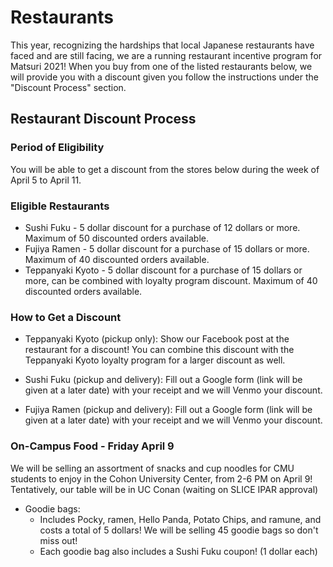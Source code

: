
# Restaurants

This year, recognizing the hardships that local Japanese restaurants have faced and are still facing, we are a running restaurant incentive program for Matsuri 2021! When you buy from one of the listed restaurants below, we will provide you with a discount given you follow the instructions under the "Discount Process" section.

## Restaurant Discount Process

### Period of Eligibility
You will be able to get a discount from the stores below during the week of April 5 to April 11.


### Eligible Restaurants
- Sushi Fuku - 5 dollar discount for a purchase of 12 dollars or more. Maximum of 50 discounted orders available.
- Fujiya Ramen - 5 dollar discount for a purchase of 15 dollars or more. Maximum of 40 discounted orders available.
- Teppanyaki Kyoto - 5 dollar discount for a purchase of 15 dollars or more, can be combined with loyalty program discount. Maximum of 40 discounted orders available.

### How to Get a Discount

- Teppanyaki Kyoto (pickup only): Show our Facebook post at the restaurant for a discount! You can combine this discount with the Teppanyaki Kyoto loyalty program for a larger discount as well.

- Sushi Fuku (pickup and delivery): Fill out a Google form (link will be given at a later date) with your receipt and we will Venmo 
  your discount.
- Fujiya Ramen (pickup and delivery): Fill out a Google form (link will be given at a later date) with your receipt and we will Venmo 
  your discount.

### On-Campus Food - Friday April 9
We will be selling an assortment of snacks and cup noodles for CMU students to enjoy in the Cohon University Center, from 2-6 PM on April 9! Tentatively, our table will be in UC Conan (waiting on SLICE IPAR approval)
- Goodie bags:
    - Includes Pocky, ramen, Hello Panda, Potato Chips, and ramune, and costs a total of 5 dollars! We will be selling 45 goodie bags so don't miss out!
    - Each goodie bag also includes a Sushi Fuku coupon! (1 dollar each)
